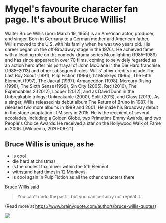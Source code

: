 # Myqel's favourite character fan page. It's about Bruce Willis!

Walter Bruce Willis (born March 19, 1955) is an American actor, producer, and singer. Born in Germany to a German mother and American father, Willis moved to the U.S. with his family when he was two years old. His career began on the off-Broadway stage in the 1970s. He achieved fame with a leading role on the comedy-drama series Moonlighting (1985–1989) and has since appeared in over 70 films, coming to be widely regarded as an action hero after his portrayal of John McClane in the Die Hard franchise (1988–2013) and other subsequent roles.
Willis' other credits include The Last Boy Scout (1991), Pulp Fiction (1994), 12 Monkeys (1995), The Fifth Element (1997), The Jackal (1997), Armageddon (1998), Mercury Rising (1998), The Sixth Sense (1999), Sin City (2005), Red (2010), The Expendables 2 (2012), Looper (2012), and as David Dunn in the Unbreakable trilogy: Unbreakable (2000), Split (2016), and Glass (2019).
As a singer, Willis released his debut album The Return of Bruno in 1987. He released two more albums in 1989 and 2001. He made his Broadway debut in the stage adaptation of Misery in 2015. He is the recipient of several accolades, including a Golden Globe, two Primetime Emmy Awards, and two People's Choice Awards. He received a star on the Hollywood Walk of Fame in 2006. [Wikipedia, 2020-06-21]

## Bruce Willis is unique, as he

* is cool
* die hard at christmas
* is the coolest taxi driver within the 5th Element
* withstand hard times in 12 Monkeys
* is cool again in Pulp Fiction as all the other characters there

Bruce Willis said

> You can't undo the past... but you can certainly not repeat it.

(Read more at https://www.brainyquote.com/authors/bruce-willis-quotes)



<img src="https://upload.wikimedia.org/wikipedia/commons/c/c4/Bruce_Willis_by_Gage_Skidmore_3.jpg"/>